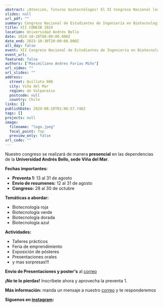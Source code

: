 ```yaml
---
abstract: ¡Atención, futuros biotecnólogos! El XI Congreso Nacional los está esperando. Un evento imperdible con charlas top, talleres súper cool y mucho networking.
slides: null
url_pdf: ""
summary: Congreso Nacional de Estudiantes de Ingeniería en Biotecnología y carreras afines.
title: XII CONEIB 2024
location: Universidad Andrés Bello
date: 2024-10-28T08:00:00.000Z
date_end: 2023-10-30T20:00:00.000Z
all_day: false
event: XII Congreso Nacional de Estudiantes de Ingeniería en Biotecnología
event_url: 
featured: false
authors: ["Maximiliano Andres Farias Miño"]
url_video: ""
url_slides: ""
address:
  street: Quillota 980
  city: Viña del Mar
  region: de Valparaíso
  postcode: null
  country: Chile
links: []
publishDate: 2024-08-28T01:06:57.746Z
tags: []
projects: null
image:
  filename: "logo.jpeg"
  focal_point: Top
  preview_only: false
url_code: ""
---
```

Nuestro congreso se realizará de manera **presencial** en las dependencias de la **Universidad Andrés Bello, sede Viña del Mar**.

**Fechas importantes:**
* **Preventa 1:** 13 al 31 de agosto
* **Envio de resumenes:** 12 al 31 de agosto
* **Congreso:** 28 al 30 de octubre

**Temáticas a abordar:**
* Biotecnología roja
* Biotecnología verde
* Biotecnología dorada
* Biotecnología azul

**Actividades:**
* Talleres prácticos
* Feria de emprendimiento
* Exposición de pósteres
* Presentaciones orales
* y mas sorpresas!!!

**Envio de Presentaciones y poster's** al [correo](coneib.aneib@gmail.com)

**¡No te lo pierdas!** Inscríbete ahora y aprovecha la preventa 1. 

**Más información:** manda un mensaje a nuestro [correo](coneib.aneib@gmail.com) y te responderemos

**Síguenos en [instagram](https://www.instagram.com/coneib_2024/):** 